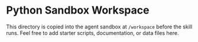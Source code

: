 # Python Sandbox Workspace

This directory is copied into the agent sandbox at `/workspace` before the skill runs.
Feel free to add starter scripts, documentation, or data files here.
